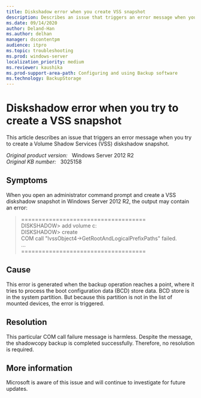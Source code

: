 ```yaml
---
title: Diskshadow error when you create VSS snapshot
description: Describes an issue that triggers an error message when you try to create a VSS diskshadow snapshot. The error message reflects a benign condition that doesn't disrupt the backup operation.
ms.date: 09/14/2020
author: Deland-Han
ms.author: delhan 
manager: dscontentpm
audience: itpro
ms.topic: troubleshooting
ms.prod: windows-server
localization_priority: medium
ms.reviewer: kaushika
ms.prod-support-area-path: Configuring and using Backup software
ms.technology: BackupStorage
---
```

# Diskshadow error when you try to create a VSS snapshot  

This article describes an issue that triggers an error message when you try to create a Volume Shadow Services (VSS) diskshadow snapshot.

_Original product version:_ &nbsp; Windows Server 2012 R2  
_Original KB number:_ &nbsp; 3025158

## Symptoms  

When you open an administrator command prompt and create a VSS diskshadow snapshot in Windows Server 2012 R2, the output may contain an error:  

> ====================================  
DISKSHADOW> add volume c:  
DISKSHADOW> create  
COM call "lvssObject4->GetRootAndLogicalPrefixPaths" failed.  
...  
====================================

## Cause

This error is generated when the backup operation reaches a point, where it tries to process the boot configuration data (BCD) store data. BCD store is in the system partition. But because this partition is not in the list of mounted devices, the error is triggered.

## Resolution

This particular COM call failure message is harmless. Despite the message, the shadowcopy backup is completed successfully. Therefore, no resolution is required.

## More information

Microsoft is aware of this issue and will continue to investigate for future updates.
